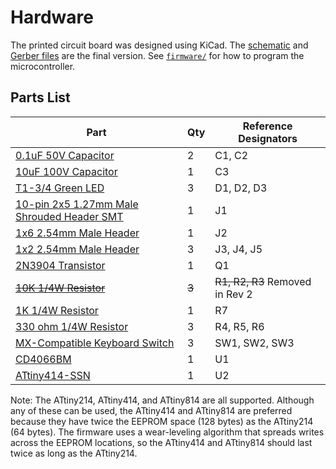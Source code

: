 # Hardware 

The printed circuit board was designed using KiCad.  The [schematic](./schematic.pdf) and [Gerber files](./gerbers.zip) are the final version.  See [`firmware/`](../firmware) for how to program the microcontroller.

## Parts List

| Part | Qty | Reference Designators |
|------|-----|-------|
| [0.1uF 50V Capacitor](https://www.mouser.com/ProductDetail/594-K104M15X7RF53L2) | 2 | C1, C2 |
| [10uF 100V Capacitor](https://www.mouser.com/ProductDetail/661-E-101L100MF11D) | 1 | C3 |
| [T1-3/4 Green LED](https://www.mouser.com/ProductDetail/606-4304H5) | 3 | D1, D2, D3 |
| [10-pin 2x5 1.27mm Male Shrouded Header SMT](https://www.ebay.com/itm/171560426679) | 1 | J1 |
| [1x6 2.54mm Male Header](https://www.mouser.com/ProductDetail/649-1012937890604BLF) | 1 | J2 |
| [1x2 2.54mm Male Header](https://www.mouser.com/ProductDetail/649-1012937890201BLF) | 3 | J3, J4, J5 |
| [2N3904 Transistor](https://www.mouser.com/ProductDetail/512-2N3904BU) | 1 | Q1 |
| ~~[10K 1/4W Resistor](https://www.mouser.com/ProductDetail/603-MFR-25FTE52-10K)~~ | ~~3~~ | ~~R1, R2, R3~~ Removed in Rev 2 |
| [1K 1/4W Resistor](https://www.mouser.com/ProductDetail/603-MFR-25FTF52-1K) | 1 | R7 |
| [330 ohm 1/4W Resistor](https://www.mouser.com/ProductDetail/603-MFR-25FTE52-330R) | 3 | R4, R5, R6 |
| [MX-Compatible Keyboard Switch](https://www.amazon.com/dp/B07K7J38SB) | 3 | SW1, SW2, SW3 |
| [CD4066BM](https://www.mouser.com/ProductDetail/595-CD4066BM96) | 1 | U1 |
| [ATtiny414-SSN](https://www.mouser.com/ProductDetail/579-ATTINY414-SSN) | 1 | U2 |

Note: The ATtiny214, ATtiny414, and ATtiny814 are all supported.  Although any of these can be used, the ATtiny414 and ATtiny814 are preferred because they have twice the EEPROM space (128 bytes) as the ATtiny214 (64 bytes).  The firmware uses a wear-leveling algorithm that spreads writes across the EEPROM locations, so the ATtiny414 and ATtiny814 should last twice as long as the ATtiny214.
